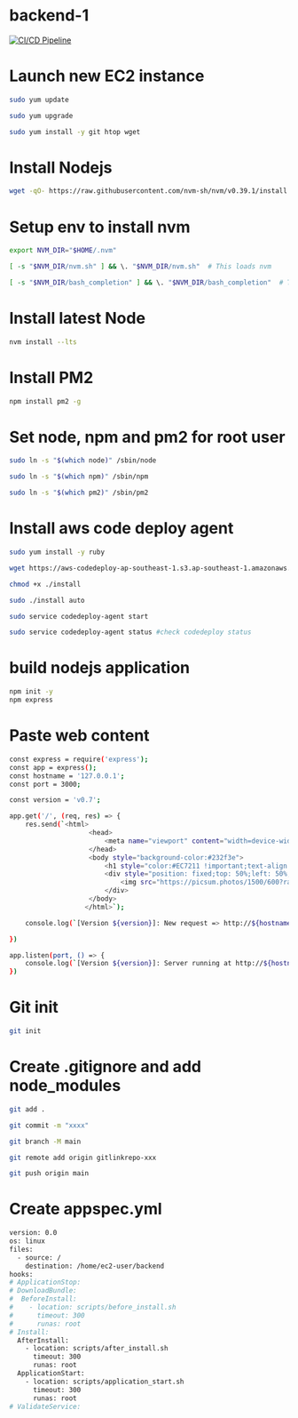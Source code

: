 # backend-1

[![CI/CD Pipeline](https://github.com/truonghet/backend/actions/workflows/deploy.yml/badge.svg)](https://github.com/truonghet/backend/actions/workflows/deploy.yml)

# Launch new EC2 instance

```sh
sudo yum update
```

```sh
sudo yum upgrade
```

```sh
sudo yum install -y git htop wget
```

# Install Nodejs
```sh
wget -qO- https://raw.githubusercontent.com/nvm-sh/nvm/v0.39.1/install.sh | bash
```
# Setup env to install nvm
```sh
export NVM_DIR="$HOME/.nvm"
```

```sh
[ -s "$NVM_DIR/nvm.sh" ] && \. "$NVM_DIR/nvm.sh"  # This loads nvm
```

```sh
[ -s "$NVM_DIR/bash_completion" ] && \. "$NVM_DIR/bash_completion"  # This loads nvm bash_completion
```
# Install latest  Node
```sh
nvm install --lts
```


# Install PM2
```sh
npm install pm2 -g
```

# Set node, npm and pm2 for root user
```sh
sudo ln -s "$(which node)" /sbin/node
```
```sh
sudo ln -s "$(which npm)" /sbin/npm
```
```sh
sudo ln -s "$(which pm2)" /sbin/pm2
```

#  Install aws code deploy agent
```sh
sudo yum install -y ruby
```

```sh
wget https://aws-codedeploy-ap-southeast-1.s3.ap-southeast-1.amazonaws.com/latest/install
```

```sh
chmod +x ./install
```

```sh
sudo ./install auto
```

```sh
sudo service codedeploy-agent start
```

```sh
sudo service codedeploy-agent status #check codedeploy status
```










# build nodejs application
```sh
npm init -y 
npm express
```

# Paste web content
```sh
const express = require('express');
const app = express();
const hostname = '127.0.0.1';
const port = 3000;

const version = 'v0.7';

app.get('/', (req, res) => {
    res.send(`<html>
                    <head>
                        <meta name="viewport" content="width=device-width, initial-scale=1.0">
                    </head>
                    <body style="background-color:#232f3e">
                        <h1 style="color:#EC7211 !important;text-align: center;margin-top: 0;"> [Version ${version}]: CI/CD - Codedeploy - GithubAction-HetTV</h1>
                        <div style="position: fixed;top: 50%;left: 50%;transform: translate(-50%, -50%)">
                            <img src="https://picsum.photos/1500/600?random=1">
                        </div>
                    </body>
                   </html>`);

    console.log(`[Version ${version}]: New request => http://${hostname}:${port}` + req.url);

})

app.listen(port, () => {
    console.log(`[Version ${version}]: Server running at http://${hostname}:${port}/`);
})
```

# Git init
```sh
git init
```
# Create .gitignore and add node_modules
```sh
git add .
```

```sh
git commit -m "xxxx"
```


```sh
git branch -M main
```

```sh
git remote add origin gitlinkrepo-xxx
```


```sh
git push origin main
```

# Create appspec.yml
```sh
version: 0.0
os: linux
files:
  - source: /
    destination: /home/ec2-user/backend
hooks:
# ApplicationStop:
# DownloadBundle:
#  BeforeInstall:
#    - location: scripts/before_install.sh
#      timeout: 300
#      runas: root
# Install:
  AfterInstall:
    - location: scripts/after_install.sh
      timeout: 300
      runas: root
  ApplicationStart:
    - location: scripts/application_start.sh
      timeout: 300
      runas: root
# ValidateService:
```


